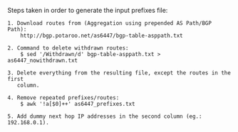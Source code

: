 Steps taken in order to generate the input prefixes file:

    1. Download routes from (Aggregation using prepended AS Path/BGP Path):
        http://bgp.potaroo.net/as6447/bgp-table-asppath.txt

    2. Command to delete withdrawn routes:
        $ sed '/Withdrawn/d' bgp-table-asppath.txt > as6447_nowithdrawn.txt

    3. Delete everything from the resulting file, except the routes in the first
       column. 

    4. Remove repeated prefixes/routes:
        $ awk '!a[$0]++' as6447_prefixes.txt

    5. Add dummy next hop IP addresses in the second column (eg.: 192.168.0.1).

